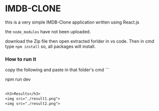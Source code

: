 # IMDB-CLONE

this is a very simple IMDB-Clone application written using React.js

the `node_modules` have not been uploaded.



download the Zip file then open extracted forlder in vs code.
Then in cmd type `npm install` so, all packages will install.

<h3>How to run it</h3> 
copy the following and paste in that folder's cmd
```

  npm run dev   

```

<h3>Results</h3>
<img src="./result1.png">
<img src="./result2.png">
